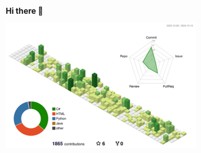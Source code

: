 ## Hi there 👋

<p align="center" >
	<picture>
	  <source media="(prefers-color-scheme: dark)"  srcset="https://raw.githubusercontent.com/lucasdepetrisd/lucasdepetrisd/output-3d-contrib/night.svg" />
	  <source media="(prefers-color-scheme: light)" srcset="https://raw.githubusercontent.com/lucasdepetrisd/lucasdepetrisd/output-3d-contrib/day.svg" />
	  <img alt="github profile contributions chart"    src="https://raw.githubusercontent.com/lucasdepetrisd/lucasdepetrisd/output-3d-contrib/day.svg" />
	</picture>
</p>

<!--
**lucasdepetrisd/lucasdepetrisd** is a ✨ _special_ ✨ repository because its `README.md` (this file) appears on your GitHub profile.

Here are some ideas to get you started:

- 🔭 I’m currently working on ...
- 🌱 I’m currently learning ...
- 👯 I’m looking to collaborate on ...
- 🤔 I’m looking for help with ...
- 💬 Ask me about ...
- 📫 How to reach me: ...
- 😄 Pronouns: ...
- ⚡ Fun fact: ...
-->
